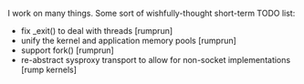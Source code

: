 I work on many things.  Some sort of wishfully-thought short-term TODO list:

* fix _exit() to deal with threads [rumprun]
* unify the kernel and application memory pools [rumprun]
* support fork() [rumprun]
* re-abstract sysproxy transport to allow for non-socket implementations [rump kernels]